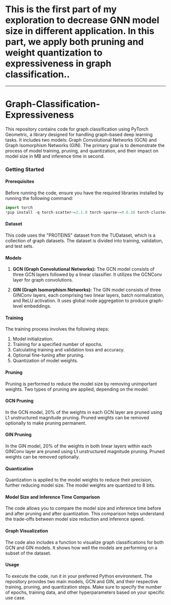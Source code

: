 # This is the first part of my exploration to decrease GNN model size in different application. In this part, we apply both pruning and weight quantization to expressiveness in graph classification..
---------------------------------------------------------------------------------------------------------------------------------------------------------
# Graph-Classification-Expressiveness

This repository contains code for graph classification using PyTorch Geometric, a library designed for handling graph-based deep learning tasks. It includes two models: Graph Convolutional Networks (GCN) and Graph Isomorphism Networks (GIN). The primary goal is to demonstrate the process of model training, pruning, and quantization, and their impact on model size in MB and inference time in second.

### Getting Started

#### Prerequisites

Before running the code, ensure you have the required libraries installed by running the following command:

```python
import torch
!pip install -q torch-scatter~=2.1.0 torch-sparse~=0.6.16 torch-cluster~=1.6.0 torch-spline-conv~=1.2.1 torch-geometric==2.2.0 -f https://data.pyg.org/whl/torch-{torch.__version__}.html
```

#### Dataset
This code uses the "PROTEINS" dataset from the TUDataset, which is a collection of graph datasets. The dataset is divided into training, validation, and test sets.

#### Models
1. **GCN (Graph Convolutional Networks):** The GCN model consists of three GCN layers followed by a linear classifier. It utilizes the GCNConv layer for graph convolutions.

2. **GIN (Graph Isomorphism Networks):** The GIN model consists of three GINConv layers, each comprising two linear layers, batch normalization, and ReLU activation. It uses global node aggregation to produce graph-level embeddings.

#### Training
The training process involves the following steps:

1. Model initialization.
2. Training for a specified number of epochs.
3. Calculating training and validation loss and accuracy.
4. Optional fine-tuning after pruning.
5. Quantization of model weights.


#### Pruning
Pruning is performed to reduce the model size by removing unimportant weights. Two types of pruning are applied, depending on the model:

#### GCN Pruning
In the GCN model, 20% of the weights in each GCN layer are pruned using L1 unstructured magnitude pruning. Pruned weights can be removed optionally to make pruning permanent.

#### GIN Pruning
In the GIN model, 20% of the weights in both linear layers within each GINConv layer are pruned using L1 unstructured magnitude pruning. Pruned weights can be removed optionally.

#### Quantization
Quantization is applied to the model weights to reduce their precision, further reducing model size. The model weights are quantized to 8 bits.

#### Model Size and Inference Time Comparison
The code allows you to compare the model size and inference time before and after pruning and after quantization. This comparison helps understand the trade-offs between model size reduction and inference speed.

#### Graph Visualization
The code also includes a function to visualize graph classifications for both GCN and GIN models. It shows how well the models are performing on a subset of the dataset.

#### Usage
To execute the code, run it in your preferred Python environment. The repository provides two main models, GCN and GIN, and their respective training, pruning, and quantization steps. Make sure to specify the number of epochs, training data, and other hyperparameters based on your specific use case.
